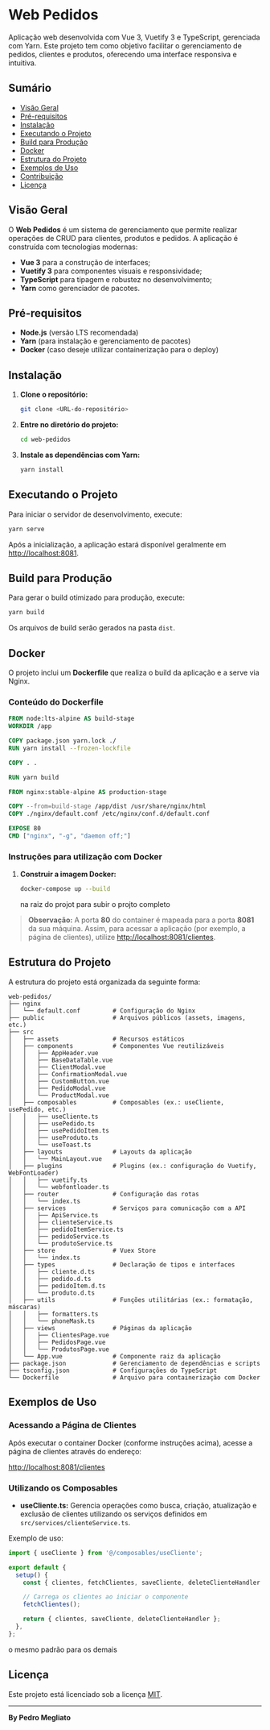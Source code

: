 # Web Pedidos

Aplicação web desenvolvida com Vue 3, Vuetify 3 e TypeScript, gerenciada com Yarn. Este projeto tem como objetivo facilitar o gerenciamento de pedidos, clientes e produtos, oferecendo uma interface responsiva e intuitiva.

## Sumário

- [Visão Geral](#visão-geral)
- [Pré-requisitos](#pré-requisitos)
- [Instalação](#instalação)
- [Executando o Projeto](#executando-o-projeto)
- [Build para Produção](#build-para-produção)
- [Docker](#docker)
- [Estrutura do Projeto](#estrutura-do-projeto)
- [Exemplos de Uso](#exemplos-de-uso)
- [Contribuição](#contribuição)
- [Licença](#licença)

## Visão Geral

O **Web Pedidos** é um sistema de gerenciamento que permite realizar operações de CRUD para clientes, produtos e pedidos. A aplicação é construída com tecnologias modernas:
- **Vue 3** para a construção de interfaces;
- **Vuetify 3** para componentes visuais e responsividade;
- **TypeScript** para tipagem e robustez no desenvolvimento;
- **Yarn** como gerenciador de pacotes.

## Pré-requisitos

- **Node.js** (versão LTS recomendada)
- **Yarn** (para instalação e gerenciamento de pacotes)
- **Docker** (caso deseje utilizar containerização para o deploy)

## Instalação

1. **Clone o repositório:**

   ```bash
   git clone <URL-do-repositório>
   ```

2. **Entre no diretório do projeto:**

   ```bash
   cd web-pedidos
   ```

3. **Instale as dependências com Yarn:**

   ```bash
   yarn install
   ```

## Executando o Projeto

Para iniciar o servidor de desenvolvimento, execute:

```bash
yarn serve
```

Após a inicialização, a aplicação estará disponível geralmente em [http://localhost:8081](http://localhost:8081).

## Build para Produção

Para gerar o build otimizado para produção, execute:

```bash
yarn build
```

Os arquivos de build serão gerados na pasta `dist`.

## Docker

O projeto inclui um **Dockerfile** que realiza o build da aplicação e a serve via Nginx.

### Conteúdo do Dockerfile

```dockerfile
FROM node:lts-alpine AS build-stage
WORKDIR /app

COPY package.json yarn.lock ./
RUN yarn install --frozen-lockfile

COPY . .

RUN yarn build

FROM nginx:stable-alpine AS production-stage

COPY --from=build-stage /app/dist /usr/share/nginx/html
COPY ./nginx/default.conf /etc/nginx/conf.d/default.conf

EXPOSE 80
CMD ["nginx", "-g", "daemon off;"]
```

### Instruções para utilização com Docker

1. **Construir a imagem Docker:**

   ```bash
   docker-compose up --build
   ```
   na raiz do projot para subir o projto completo

> **Observação:** A porta **80** do container é mapeada para a porta **8081** da sua máquina. Assim, para acessar a aplicação (por exemplo, a página de clientes), utilize [http://localhost:8081/clientes](http://localhost:8081/clientes).

## Estrutura do Projeto

A estrutura do projeto está organizada da seguinte forma:

```
web-pedidos/
├── nginx
│   └── default.conf         # Configuração do Nginx
├── public                   # Arquivos públicos (assets, imagens, etc.)
├── src
│   ├── assets               # Recursos estáticos
│   ├── components           # Componentes Vue reutilizáveis
│   │   ├── AppHeader.vue
│   │   ├── BaseDataTable.vue
│   │   ├── ClientModal.vue
│   │   ├── ConfirmationModal.vue
│   │   ├── CustomButton.vue
│   │   ├── PedidoModal.vue
│   │   └── ProductModal.vue
│   ├── composables          # Composables (ex.: useCliente, usePedido, etc.)
│   │   ├── useCliente.ts
│   │   ├── usePedido.ts
│   │   ├── usePedidoItem.ts
│   │   ├── useProduto.ts
│   │   └── useToast.ts
│   ├── layouts              # Layouts da aplicação
│   │   └── MainLayout.vue
│   ├── plugins              # Plugins (ex.: configuração do Vuetify, WebFontLoader)
│   │   ├── vuetify.ts
│   │   └── webfontloader.ts
│   ├── router               # Configuração das rotas
│   │   └── index.ts
│   ├── services             # Serviços para comunicação com a API
│   │   ├── ApiService.ts
│   │   ├── clienteService.ts
│   │   ├── pedidoItemService.ts
│   │   ├── pedidoService.ts
│   │   └── produtoService.ts
│   ├── store                # Vuex Store
│   │   └── index.ts
│   ├── types                # Declaração de tipos e interfaces
│   │   ├── cliente.d.ts
│   │   ├── pedido.d.ts
│   │   ├── pedidoItem.d.ts
│   │   └── produto.d.ts
│   ├── utils                # Funções utilitárias (ex.: formatação, máscaras)
│   │   ├── formatters.ts
│   │   └── phoneMask.ts
│   ├── views                # Páginas da aplicação
│   │   ├── ClientesPage.vue
│   │   ├── PedidosPage.vue
│   │   └── ProdutosPage.vue
│   └── App.vue              # Componente raiz da aplicação
├── package.json             # Gerenciamento de dependências e scripts
├── tsconfig.json            # Configurações do TypeScript
└── Dockerfile               # Arquivo para containerização com Docker
```

## Exemplos de Uso

### Acessando a Página de Clientes

Após executar o container Docker (conforme instruções acima), acesse a página de clientes através do endereço:

[http://localhost:8081/clientes](http://localhost:8081/clientes)

### Utilizando os Composables

- **useCliente.ts:** Gerencia operações como busca, criação, atualização e exclusão de clientes utilizando os serviços definidos em `src/services/clienteService.ts`.

Exemplo de uso:

```typescript
import { useCliente } from '@/composables/useCliente';

export default {
  setup() {
    const { clientes, fetchClientes, saveCliente, deleteClienteHandler } = useCliente();

    // Carrega os clientes ao iniciar o componente
    fetchClientes();

    return { clientes, saveCliente, deleteClienteHandler };
  },
};
```

o mesmo padrão para os demais

## Licença

Este projeto está licenciado sob a licença [MIT](LICENSE).

---

**By Pedro Megliato**